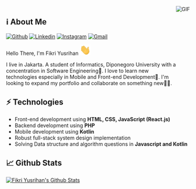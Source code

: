 <img align="right" height="280px" alt="GIF" src="https://i.pinimg.com/originals/8b/35/fe/8b35fef55fba1a201c9c7a11d3ec3d64.gif" />

## ℹ About Me
[![Github](https://img.shields.io/badge/-Github-000?style=flat&logo=Github&logoColor=white)](https://github.com/fikriyusrihan)
[![Linkedin](https://img.shields.io/badge/-LinkedIn-blue?style=flat&logo=Linkedin&logoColor=white)](https://www.linkedin.com/in/fikri-yusrihan/)
[![Instagram](https://img.shields.io/badge/-Instagram-c13584?style=flat&labelColor=c13584&logo=instagram&logoColor=white)](https://www.instagram.com/fikriyusrihan/)
[![Gmail](https://img.shields.io/badge/-Gmail-c14438?style=flat&logo=Gmail&logoColor=white)](mailto:fikriyusrihan@gmail.com)
<p> Hello There, I'm Fikri Yusrihan <img src="https://raw.githubusercontent.com/ABSphreak/ABSphreak/master/gifs/Hi.gif" width="30px"></p>

I live in Jakarta. A student of Informatics, Diponegoro University with a concentration in Software Engineering🏫. I love to learn new technologies especially in Mobile and Front-end Development📱. I'm looking to expand my portfolio and collaborate on something new👨‍💻.

## ⚡ Technologies
- Front-end development using **HTML, CSS, JavaScript (React.js)**
- Backend development using **PHP**
- Mobile development using **Kotlin**
- Robust full-stack system design implementation
- Solving Data structure and algorithm questions in **Javascript and Kotlin**

## 📈 Github Stats

<a href="https://github.com/fikriyusrihan/fikriyusrihan">
 <img alt="Fikri Yusrihan's Github Stats" src="https://github-readme-stats.vercel.app/api/?username=fikriyusrihan&show_icons=true&count_private=true&theme=react&hide_border=true&bg_color=1F222E&title_color=F85D7F&icon_color=F8D866" height="192px"/>
</a>


